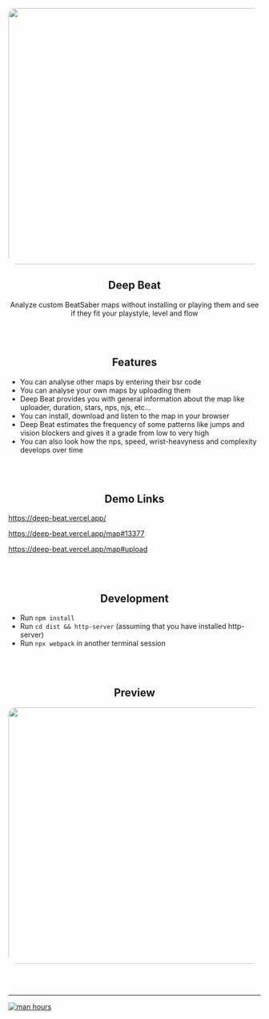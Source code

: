 
<br>&nbsp;<br>
<div align="center">
    <a href="https://deep-beat.vercel.app/">
        <img src="https://raw.githubusercontent.com/MindLaborDev/deep-beat/main/demo/preview2.png" width="512" style="border-radius: 15px;">
    </a>
    <h2>Deep Beat</h2>
    <p align="center">
        <p>Analyze custom BeatSaber maps without installing or playing them and see if they fit your playstyle, level and flow</p>
    </p>
</div>
<br>&nbsp;<br>


<div align="center">
    <h2>Features</h2>
</div>


* You can analyse other maps by entering their bsr code
* You can analyse your own maps by uploading them
* Deep Beat provides you with general information about the map like uploader, duration, stars, nps, njs, etc...
* You can install, download and listen to the map in your browser
* Deep Beat estimates the frequency of some patterns like jumps and vision blockers and gives it a grade from low to very high
* You can also look how the nps, speed, wrist-heavyness and complexity develops over time


<br>&nbsp;<br>
<div align="center">
    <h2>Demo Links</h2>
</div>

https://deep-beat.vercel.app/

https://deep-beat.vercel.app/map#13377

https://deep-beat.vercel.app/map#upload


<br>&nbsp;<br>

<div align="center">
    <h2>Development</h2>
</div>


* Run `npm install`
* Run `cd dist && http-server` (assuming that you have installed http-server)
* Run `npx webpack` in another terminal session


<br>&nbsp;<br>
<div align="center">
    <h2>Preview</h2>
    <a href="https://deep-beat.vercel.app/map#13377">
        <img src="https://raw.githubusercontent.com/MindLaborDev/deep-beat/main/demo/preview.png" width="512" style="border-radius: 15px;">
    </a>
</div>

<br>&nbsp;<br>
<hr>

[![man hours](https://img.shields.io/endpoint?url=https%3A%2F%2Fmh.jessemillar.com%2Fhours%3Frepo%3Dhttps%3A%2F%2Fgithub.com%2FMindLaborDev%2Fdeep-beat.git)](https://jessemillar.com/r/man-hours)
